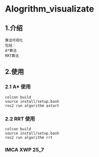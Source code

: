 # Alogrithm_visualizate
 ## 1.介绍
    算法可视化
    包括：
    A*算法  
    RRT算法 
    
 ## 2.使用
   ### 2.1 A* 使用
    colcon build 
    source install/setup.bash 
    ros2 run algorithm astart 
   ### 2.2 RRT 使用
    colcon build 
    source install/setup.bash 
    ros2 run algorithm rrt

 ### IMCA XWP 25_7   
